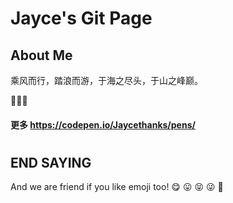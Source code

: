 # Jayce's Git Page
## About Me

乘风而行，踏浪而游，于海之尽头，于山之峰巅。

🥳🥳🥳
#### 更多 https://codepen.io/Jaycethanks/pens/

#

#

#

#

## END SAYING

And we are friend if you like emoji too! 😋 😛 😝 😜 🤪
